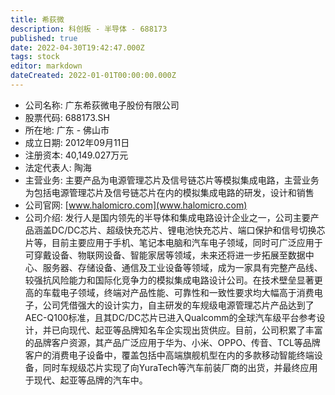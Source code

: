 ```yaml
---
title: 希荻微
description: 科创板 - 半导体 - 688173
published: true
date: 2022-04-30T19:42:47.000Z
tags: stock
editor: markdown
dateCreated: 2022-01-01T00:00:00.000Z
---
```


- 公司名称: 广东希荻微电子股份有限公司
- 股票代码: 688173.SH
- 所在地: 广东 - 佛山市
- 成立日期: 2012年09月11日
- 注册资本: 40,149.027万元
- 法定代表人: 陶海
- 主营业务: 主要产品为电源管理芯片及信号链芯片等模拟集成电路，主营业务为包括电源管理芯片及信号链芯片在内的模拟集成电路的研发，设计和销售
- 公司官网: [www.halomicro.com](www.halomicro.com)
- 公司介绍: 发行人是国内领先的半导体和集成电路设计企业之一，公司主要产品涵盖DC/DC芯片、超级快充芯片、锂电池快充芯片、端口保护和信号切换芯片等，目前主要应用于手机、笔记本电脑和汽车电子领域，同时可广泛应用于可穿戴设备、物联网设备、智能家居等领域，未来还将进一步拓展至数据中心、服务器、存储设备、通信及工业设备等领域，成为一家具有完整产品线、较强抗风险能力和国际化竞争力的模拟集成电路设计公司。在技术壁垒显著更高的车载电子领域，终端对产品性能、可靠性和一致性要求均大幅高于消费电子，公司凭借强大的设计实力，自主研发的车规级电源管理芯片产品达到了AEC-Q100标准，且其DC/DC芯片已进入Qualcomm的全球汽车级平台参考设计，并已向现代、起亚等品牌知名车企实现出货供应。目前，公司积累了丰富的品牌客户资源，其产品广泛应用于华为、小米、OPPO、传音、TCL等品牌客户的消费电子设备中，覆盖包括中高端旗舰机型在内的多款移动智能终端设备，同时车规级芯片实现了向YuraTech等汽车前装厂商的出货，并最终应用于现代、起亚等品牌的汽车中。


